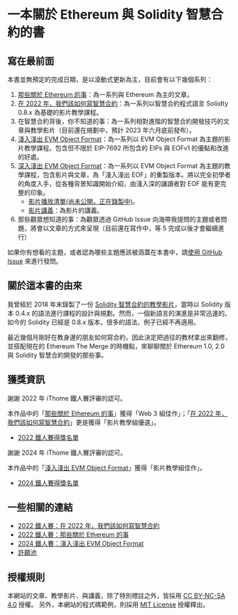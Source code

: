 # 一本關於 Ethereum 與 Solidity 智慧合約的書

## 寫在最前面

本書並無預定的完成日期，是以滾動式更新為主，目前會有以下幾個系列：

1. [那些關於 Ethereum 的事](/ethereum-101)：為一系列與 Ethereum 為主的文章。
2. [在 2022 年，我們該如何寫智慧合約](https://www.youtube.com/playlist?list=PLHmOMPRfmOxQYDnXAc1hKY6ra4WDU8ZlM)：為一系列以智慧合約程式語言 Soliidty 0.8.x 為基礎的影片教學課程。
3. 在智慧合約背後，你不知道的事：為一系列相對進階的智慧合約開發技巧的文章與教學影片（目前還在規劃中，預計 2023 年六月底前發布）。
4. [淺入淺出 EVM Object Format](https://www.youtube.com/playlist?list=PLHmOMPRfmOxTiqyaSu1EXs8ioESZtOSHN)：為一系列以 EVM Object Format 為主題的影片教學課程。包含但不限於 EIP-7692 所包含的 EIPs 與 EOFv1 的優點和改進的好處。
5. [深入淺出 EVM Object Format](/head-first-eof)：為一系列以 EVM Object Format 為主題的教學課程，包含影片與文章，為「淺入淺出 EOF」的重製版本。將以完全初學者的角度入手，從各種背景知識開始介紹，由淺入深的讓讀者對 EOF 能有更完整的印象。
    * [影片播放清單(尚未公開，正在錄製中)]()。
    * [影片講義](/head-first-eof-lecture-notes)：為影片的講義。
6. 那些觀眾想知道的事：為觀眾透過 GitHub Issue 向海帶我提問的主題或者問題，將會以文章的方式來呈現（目前還在寫作中，等 5 完成以後才會繼續進行）

如果你有想看的主題，或者認為哪些主題應該被涵蓋在本書中，請[使用 GitHub Issue](https://github.com/hydai/solidity.tw/issues/new/choose) 來進行發問。

## 關於這本書的由來

我曾經於 2018 年末錄製了一份 [Solidity 智慧合約的教學影片](https://youtube.com/playlist?list=PLHmOMPRfmOxSJcrlwyandWYiuP9ZAMYoF)，當時以 Solidity 版本 0.4.x 的語法進行課程的設計與規劃。然而，一個新語言的演進是非常迅速的。如今的 Solidity 已經是 0.8.x 版本，很多的語法、例子已經不再適用。

最近幾個月剛好在教身邊的朋友如何寫合約，因此決定把過往的教材拿出來翻修，並搭配現在的 Ethereum The Merge 的時機點，來聊聊關於 Ethereum 1.0, 2.0 與 Solidity 智慧合約開發的那些事。

## 獲獎資訊

謝謝 2022 年 iThome 鐵人賽評審的認可。

本作品中的「[那些關於 Ethereum 的事](https://ithelp.ithome.com.tw/users/20083367/ironman/5136)」獲得「Web 3 組佳作」；「[在 2022 年，我們該如何寫智慧合約](https://ithelp.ithome.com.tw/users/20083367/ironman/5019)」更是獲得「影片教學組優選」。

* [2022 鐵人賽得獎名單](https://ithelp.ithome.com.tw/2022ironman/reward)

謝謝 2024 年 iThome 鐵人賽評審的認可。

本作品中的「[淺入淺出 EVM Object Format](https://ithelp.ithome.com.tw/users/20083367/ironman/8062)」獲得「影片教學組佳作」。

* [2024 鐵人賽得獎名單](https://ithelp.ithome.com.tw/2024ironman/reward)

## 一些相關的連結

* [2022 鐵人賽：在 2022 年，我們該如何寫智慧合約](https://ithelp.ithome.com.tw/users/20083367/ironman/5019)
* [2022 鐵人賽：那些關於 Ethereum 的事](https://ithelp.ithome.com.tw/users/20083367/ironman/5136)
* [2024 鐵人賽：淺入淺出 EVM Object Format](https://ithelp.ithome.com.tw/users/20083367/ironman/8062)
* [許願池](https://github.com/hydai/solidity-book/issues)

## 授權規則

本網站的文章、教學影片、與講義，除了特別標註之外，皆採用 [CC BY-NC-SA 4.0](https://creativecommons.org/licenses/by-nc-sa/4.0/deed.zh-hant) 授權。
另外，本網站的程式碼範例，則採用 [MIT License](https://opensource.org/licenses/MIT) 授權釋出。
